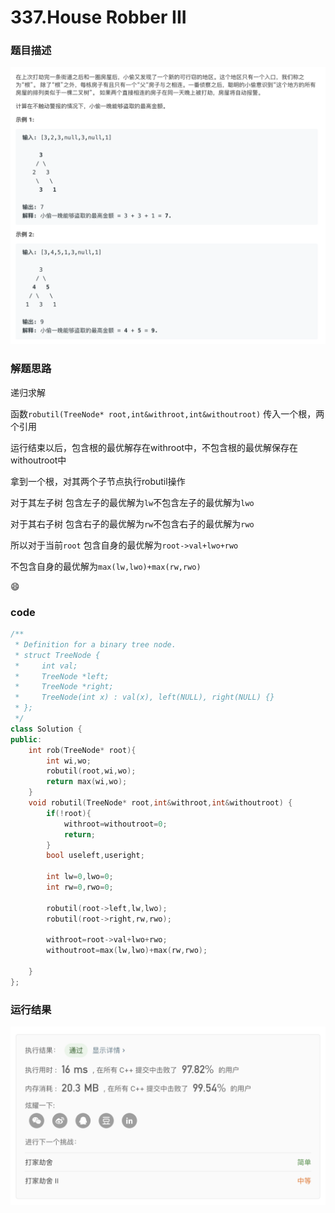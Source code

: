 # 337.House Robber III   
### 题目描述   

![image-20190819100018927](README.assets/image-20190819100018927.png)

### 解题思路

递归求解

函数`robutil(TreeNode* root,int&withroot,int&withoutroot)` 传入一个根，两个引用

运行结束以后，包含根的最优解存在withroot中，不包含根的最优解保存在withoutroot中

拿到一个根，对其两个子节点执行robutil操作

对于其左子树 包含左子的最优解为`lw`不包含左子的最优解为`lwo`

对于其右子树 包含右子的最优解为`rw`不包含右子的最优解为`rwo`

所以对于当前`root` 包含自身的最优解为`root->val+lwo+rwo`

不包含自身的最优解为`max(lw,lwo)+max(rw,rwo)`

😄

### code

```cpp
/**
 * Definition for a binary tree node.
 * struct TreeNode {
 *     int val;
 *     TreeNode *left;
 *     TreeNode *right;
 *     TreeNode(int x) : val(x), left(NULL), right(NULL) {}
 * };
 */
class Solution {
public:
    int rob(TreeNode* root){
        int wi,wo;
        robutil(root,wi,wo);
        return max(wi,wo);
    }
    void robutil(TreeNode* root,int&withroot,int&withoutroot) {
        if(!root){
            withroot=withoutroot=0;
            return; 
        }
        bool useleft,useright;

        int lw=0,lwo=0;
        int rw=0,rwo=0;
        
        robutil(root->left,lw,lwo);
        robutil(root->right,rw,rwo);
       
        withroot=root->val+lwo+rwo;
        withoutroot=max(lw,lwo)+max(rw,rwo);
        
    }
};
```



### 运行结果

![image-20190819095922282](README.assets/image-20190819095922282.png)